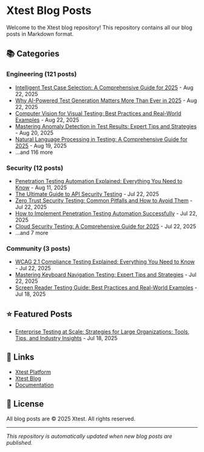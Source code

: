 # Xtest Blog Posts

Welcome to the Xtest blog repository! This repository contains all our blog posts in Markdown format.

## 📚 Categories

### Engineering (121 posts)

- [Intelligent Test Case Selection: A Comprehensive Guide for 2025](posts/2025/2025-08-22-intelligent-test-case-selection-a-comprehensive-guide-for-2025.md) - Aug 22, 2025
- [Why AI-Powered Test Generation Matters More Than Ever in 2025](posts/2025/2025-08-22-why-ai-powered-test-generation-matters-more-than-ever-in-2025.md) - Aug 22, 2025
- [Computer Vision for Visual Testing: Best Practices and Real-World Examples](posts/2025/2025-08-22-computer-vision-for-visual-testing-best-practices-and-real-world-examples.md) - Aug 22, 2025
- [Mastering Anomaly Detection in Test Results: Expert Tips and Strategies](posts/2025/2025-08-20-mastering-anomaly-detection-in-test-results-expert-tips-and-strategies.md) - Aug 20, 2025
- [Natural Language Processing in Testing: A Comprehensive Guide for 2025](posts/2025/2025-08-19-natural-language-processing-in-testing-a-comprehensive-guide-for-2025.md) - Aug 19, 2025
- ...and 116 more

### Security (12 posts)

- [Penetration Testing Automation Explained: Everything You Need to Know](posts/2025/2025-08-11-penetration-testing-automation-explained-everything-you-need-to-know.md) - Aug 11, 2025
- [The Ultimate Guide to API Security Testing](posts/2025/2025-07-22-the-ultimate-guide-to-api-security-testing.md) - Jul 22, 2025
- [Zero Trust Security Testing: Common Pitfalls and How to Avoid Them](posts/2025/2025-07-22-zero-trust-security-testing-common-pitfalls-and-how-to-avoid-them.md) - Jul 22, 2025
- [How to Implement Penetration Testing Automation Successfully](posts/2025/2025-07-22-how-to-implement-penetration-testing-automation-successfully.md) - Jul 22, 2025
- [Cloud Security Testing: A Comprehensive Guide for 2025](posts/2025/2025-07-22-cloud-security-testing-a-comprehensive-guide-for-2025.md) - Jul 22, 2025
- ...and 7 more

### Community (3 posts)

- [WCAG 2.1 Compliance Testing Explained: Everything You Need to Know](posts/2025/2025-07-22-wcag-21-compliance-testing-explained-everything-you-need-to-know.md) - Jul 22, 2025
- [Mastering Keyboard Navigation Testing: Expert Tips and Strategies](posts/2025/2025-07-22-mastering-keyboard-navigation-testing-expert-tips-and-strategies.md) - Jul 22, 2025
- [Screen Reader Testing Guide: Best Practices and Real-World Examples](posts/2025/2025-07-18-screen-reader-testing-guide-best-practices-and-real-world-examples.md) - Jul 18, 2025

## ⭐ Featured Posts

- [Enterprise Testing at Scale: Strategies for Large Organizations: Tools, Tips, and Industry Insights](posts/2025/2025-07-18-enterprise-testing-at-scale-strategies-for-large-organizations-tools-tips-and-industry-insights.md) - Jul 18, 2025

## 🔗 Links

- [Xtest Platform](https://xtest.io)
- [Xtest Blog](https://xtest.io/blog)
- [Documentation](https://xtest.io/docs)

## 📝 License

All blog posts are © 2025 Xtest. All rights reserved.

---

*This repository is automatically updated when new blog posts are published.*
